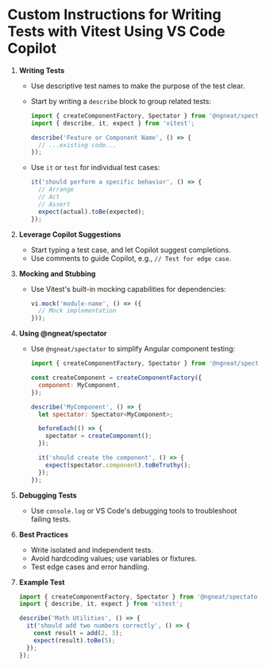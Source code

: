 # Custom Instructions for Writing Tests with Vitest Using VS Code Copilot

1. **Writing Tests**

   - Use descriptive test names to make the purpose of the test clear.
   - Start by writing a `describe` block to group related tests:

     ```javascript
     import { createComponentFactory, Spectator } from '@ngneat/spectator/vitest';
     import { describe, it, expect } from 'vitest';

     describe('Feature or Component Name', () => {
       // ...existing code...
     });
     ```

   - Use `it` or `test` for individual test cases:
     ```javascript
     it('should perform a specific behavior', () => {
       // Arrange
       // Act
       // Assert
       expect(actual).toBe(expected);
     });
     ```

2. **Leverage Copilot Suggestions**

   - Start typing a test case, and let Copilot suggest completions.
   - Use comments to guide Copilot, e.g., `// Test for edge case`.

3. **Mocking and Stubbing**

   - Use Vitest's built-in mocking capabilities for dependencies:
     ```javascript
     vi.mock('module-name', () => ({
       // Mock implementation
     }));
     ```

4. **Using @ngneat/spectator**

   - Use `@ngneat/spectator` to simplify Angular component testing:

     ```javascript
     import { createComponentFactory, Spectator } from '@ngneat/spectator/vitest';

     const createComponent = createComponentFactory({
       component: MyComponent,
     });

     describe('MyComponent', () => {
       let spectator: Spectator<MyComponent>;

       beforeEach(() => {
         spectator = createComponent();
       });

       it('should create the component', () => {
         expect(spectator.component).toBeTruthy();
       });
     });
     ```

5. **Debugging Tests**

   - Use `console.log` or VS Code's debugging tools to troubleshoot failing tests.

6. **Best Practices**

   - Write isolated and independent tests.
   - Avoid hardcoding values; use variables or fixtures.
   - Test edge cases and error handling.

7. **Example Test**

   ```javascript
   import { createComponentFactory, Spectator } from '@ngneat/spectator/vitest';
   import { describe, it, expect } from 'vitest';

   describe('Math Utilities', () => {
     it('should add two numbers correctly', () => {
       const result = add(2, 3);
       expect(result).toBe(5);
     });
   });
   ```
